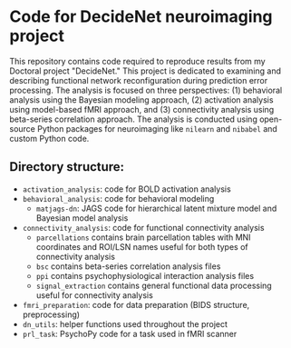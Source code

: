 # Code for DecideNet neuroimaging project

This repository contains code required to reproduce results from my Doctoral project "DecideNet." This project is dedicated to examining and describing functional network reconfiguration during prediction error processing. The analysis is focused on three perspectives: (1) behavioral analysis using the Bayesian modeling approach, (2) activation analysis using model-based fMRI approach, and (3) connectivity analysis using beta-series correlation approach. The analysis is conducted using open-source Python packages for neuroimaging like `nilearn` and `nibabel` and custom Python code.

## Directory structure:
- `activation_analysis`: code for BOLD activation analysis
- `behavioral_analysis`: code for behavioral modeling
  - `matjags-dn`: JAGS code for hierarchical latent mixture model and Bayesian model analysis
- `connectivity_analysis`: code for functional connectivity analysis
  - `parcellations` contains brain parcellation tables with MNI coordinates and ROI/LSN names useful for both types of connectivity analysis
  - `bsc` contains beta-series correlation analysis files
  - `ppi` contains psychophysiological interaction analysis files 
  - `signal_extraction` contains general functional data processing useful for connectivity analysis
- `fmri_preparation`: code for data preparation (BIDS structure, preprocessing)
- `dn_utils`: helper functions used throughout the project
- `prl_task`: PsychoPy code for a task used in fMRI scanner 

